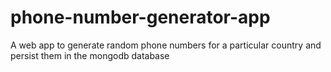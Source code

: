 # phone-number-generator-app
A web app to generate random phone numbers for a particular country and persist them in the mongodb database
